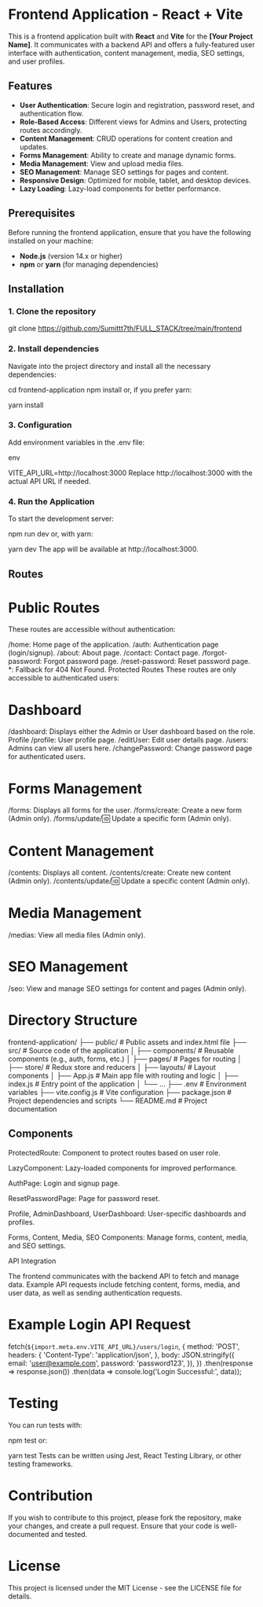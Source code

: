 # Frontend Application - React + Vite

This is a frontend application built with **React** and **Vite** for the **[Your Project Name]**. It communicates with a backend API and offers a fully-featured user interface with authentication, content management, media, SEO settings, and user profiles.

## Features

- **User Authentication**: Secure login and registration, password reset, and authentication flow.
- **Role-Based Access**: Different views for Admins and Users, protecting routes accordingly.
- **Content Management**: CRUD operations for content creation and updates.
- **Forms Management**: Ability to create and manage dynamic forms.
- **Media Management**: View and upload media files.
- **SEO Management**: Manage SEO settings for pages and content.
- **Responsive Design**: Optimized for mobile, tablet, and desktop devices.
- **Lazy Loading**: Lazy-load components for better performance.

## Prerequisites

Before running the frontend application, ensure that you have the following installed on your machine:

- **Node.js** (version 14.x or higher)
- **npm** or **yarn** (for managing dependencies)

## Installation

### 1. Clone the repository


git clone https://github.com/Sumittt7th/FULL_STACK/tree/main/frontend
### 2. Install dependencies
Navigate into the project directory and install all the necessary dependencies:


cd frontend-application
npm install
or, if you prefer yarn:


yarn install
### 3. Configuration
Add environment variables in the .env file:

env

VITE_API_URL=http://localhost:3000
Replace http://localhost:3000 with the actual API URL if needed.

### 4. Run the Application
To start the development server:


npm run dev
or, with yarn:


yarn dev
The app will be available at http://localhost:3000.

## Routes
# Public Routes
These routes are accessible without authentication:

/home: Home page of the application.
/auth: Authentication page (login/signup).
/about: About page.
/contact: Contact page.
/forgot-password: Forgot password page.
/reset-password: Reset password page.
*: Fallback for 404 Not Found.
Protected Routes
These routes are only accessible to authenticated users:

# Dashboard
/dashboard: Displays either the Admin or User dashboard based on the role.
Profile
/profile: User profile page.
/editUser: Edit user details page.
/users: Admins can view all users here.
/changePassword: Change password page for authenticated users.

# Forms Management
/forms: Displays all forms for the user.
/forms/create: Create a new form (Admin only).
/forms/update/:id: Update a specific form (Admin only).

# Content Management
/contents: Displays all content.
/contents/create: Create new content (Admin only).
/contents/update/:id: Update a specific content (Admin only).

# Media Management
/medias: View all media files (Admin only).

# SEO Management
/seo: View and manage SEO settings for content and pages (Admin only).

# Directory Structure

frontend-application/
├── public/                    # Public assets and index.html file
├── src/                       # Source code of the application
│   ├── components/            # Reusable components (e.g., auth, forms, etc.)
│   ├── pages/                 # Pages for routing
│   ├── store/                 # Redux store and reducers
│   ├── layouts/               # Layout components
│   ├── App.js                 # Main app file with routing and logic
│   ├── index.js               # Entry point of the application
│   └── ...
├── .env                        # Environment variables
├── vite.config.js              # Vite configuration
├── package.json                # Project dependencies and scripts
└── README.md                   # Project documentation

## Components

ProtectedRoute: Component to protect routes based on user role.

LazyComponent: Lazy-loaded components for improved performance.

AuthPage: Login and signup page.

ResetPasswordPage: Page for password reset.

Profile, AdminDashboard, UserDashboard: User-specific dashboards and profiles.

Forms, Content, Media, SEO Components: Manage forms, content, media, and SEO settings.

API Integration

The frontend communicates with the backend API to fetch and manage data. Example API requests include fetching content, forms, media, and user data, as well as sending authentication requests.

# Example Login API Request


fetch(`${import.meta.env.VITE_API_URL}/users/login`, {
  method: 'POST',
  headers: {
    'Content-Type': 'application/json',
  },
  body: JSON.stringify({
    email: 'user@example.com',
    password: 'password123',
  }),
})
  .then(response => response.json())
  .then(data => console.log('Login Successful:', data));
# Testing
You can run tests with:


npm test
or:


yarn test
Tests can be written using Jest, React Testing Library, or other testing frameworks.

# Contribution
If you wish to contribute to this project, please fork the repository, make your changes, and create a pull request. Ensure that your code is well-documented and tested.

# License
This project is licensed under the MIT License - see the LICENSE file for details.